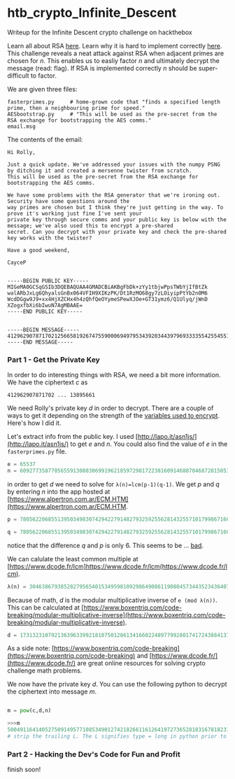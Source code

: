 # htb_crypto_Infinite_Descent
Writeup for the Infinite Descent crypto challenge on hackthebox 

Learn all about RSA [here](https://en.wikipedia.org/wiki/RSA_(cryptosystem)). Learn why it is hard to implement correctly [here](https://blog.trailofbits.com/2019/07/08/fuck-rsa/). This challenge reveals a neat attack against RSA when adjacent primes are chosen for _n_. This enables us to easliy factor _n_ and ultimately decrypt the message (read: flag). If RSA is implemented correctly _n_ should be super-difficult to factor.

We are given three files:

```
fasterprimes.py     # home-grown code that "finds a specified length prime, then a neighbouring prime for speed."
AESbootstrap.py     # "This will be used as the pre-secret from the RSA exchange for bootstrapping the AES comms."
email.msg
```
The contents of the email:

```
Hi Rolly,

Just a quick update. We've addressed your issues with the numpy PSNG by ditching it and created a mersenne twister from scratch.
This will be used as the pre-secret from the RSA exchange for bootstrapping the AES comms.

We have some problems with the RSA generator that we're ironing out. Security have some questions around the
way primes are chosen but I think they're just getting in the way. To prove it's working just fine I've sent your
private key through secure comms and your public key is below with the message; we've also used this to encrypt a pre-shared
secret. Can you decrypt with your private key and check the pre-shared key works with the twister?

Have a good weekend,

CayceP


-----BEGIN PUBLIC KEY-----
MIGeMA0GCSqGSIb3DQEBAQUAA4GMADCBiAKBgFbDk+zYy1tbjwPpsTWbYjIfBtZk
walARbJxLg6QhyalsGnBx064VFIH9XIKzPK/Dt1RzMO68gy7zLOiyipPtYb2n0M6
WcdDGgw9J9+xx4HjXZCHx4h4zQhfQeOYymeSPewXJOe+GT31ymz6/Q1Ulyq/jWnD
XZogxfbXi6bIwuN7AgMBAAE=
-----END PUBLIC KEY-----


-----BEGIN MESSAGE-----
41296290787170212566581926747559000694979534392034439796933335542554551981322424774631715454669002723657175134418412556653226439790475349107756702973735895193117931356004359775501074138668004417061809481535231402802835349794859992556874148430578703014721700812262863679987426564893631600671862958451813895661
-----END MESSAGE-----
```
### Part 1 - Get the Private Key

In order to do interesting things with RSA, we need a bit more information. We have the ciphertext _c_ as

`412962907871702 ... 13895661`

We need Rolly's private key _d_ in order to decrypt. There are a couple of ways to get it depending on the strength of the [variables used to encrypt](https://en.wikipedia.org/wiki/RSA_(cryptosystem)). Here's how I did it.

Let's extract info from the public key. I used [http://lapo.it/asn1js/](http://lapo.it/asn1js/) to get _e_ and _n_. You could also find the value of _e_ in the `fasterprimes.py` file.

```python
e = 65537
n = 60927735877056559130803069919621859729817223816091468870468728150535102345085544195001142179497747300756976118359991531766104121379004146329976732080428122272205922112100073487631152244297343150154109815442681320311122134731991282281969152492933055882377304091844616671159896354284349735375653609635116671867
```

in order to get _d_ we need to solve for `λ(n)=lcm(p-1)(q-1)`. We get _p_ and _q_ by entering _n_ into the app hosted at [https://www.alpertron.com.ar/ECM.HTM](https://www.alpertron.com.ar/ECM.HTM.

```python
p = 7805622068551395034983074294227914827932592556281432557101799867160043121996329164791493852142033952331091204125384233936237118904494182099698709037828123

q = 7805622068551395034983074294227914827932592556281432557101799867160043121996329164791493852142033952331091204125384233936237118904494182099698709037828129
```
notice that the difference _q_ and _p_ is only 6. This seems to be ... [bad](https://blog.trailofbits.com/2019/07/08/fuck-rsa/).

We can calulate the least common multiple at [https://www.dcode.fr/lcm]https://www.dcode.fr/lcm(https://www.dcode.fr/lcm).

```python
λ(n) = 30463867938528279565401534959810929864908611908045734435234364075267551172542772097500571089748873650378488059179995765883052060689502073164988366040214053330480892504655001760741281894233843642484498626288783558355693907322873644811819784752614385907236320954718182951346011940023270373505727106108520507808
```
Because of math, _d_ is the modular multiplicative inverse of `e (mod λ(n))`. This can be calculated at [https://www.boxentriq.com/code-breaking/modular-multiplicative-inverse](https://www.boxentriq.com/code-breaking/modular-multiplicative-inverse).

```python
d = 17313231079213639633992181075012861341660224897799280174172438841378384896661856501571726975735638616079423321974123354686362772974673760121811445161264821861652064058903828304325339662063166460289266152474968833094529430278281761061095864975447082068158811210147450176325336233243919134711602786122617068737
```
As a side note: [https://www.boxentriq.com/code-breaking](https://www.boxentriq.com/code-breaking) and [https://www.dcode.fr/](https://www.dcode.fr/) are great online resources for solving crypto challenge math problems.

We now have the private key _d_. You can use the following python to decrypt the ciphertext into message _m_.

```python

m = pow(c,d,n)

>>>m
500491164140527509149577108534901274218266116126419727365281831678182316L
# strip the trailing L. The L signifies type = long in python prior to 3.0
```

### Part 2 - Hacking the Dev's Code for Fun and Profit

finish soon!
